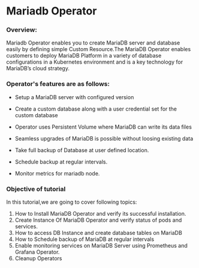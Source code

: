 # Mariadb Operator

### Overview:

Mariadb Operator enables you to create MariaDB server and database easily by defining simple Custom Resource.The MariaDB Operator enables customers to deploy MariaDB Platform in a variety of database configurations in a Kubernetes environment and is a key technology for MariaDB’s cloud strategy.

### Operator's features are as follows:

- Setup a MariaDB server with configured version

- Create a custom database along with a user credential set for the custom database

- Operator uses Persistent Volume where MariaDB can write its data files

- Seamless upgrades of MariaDB is possible without loosing existing data

- Take full backup of Database at user defined location.

- Schedule backup at regular intervals.

- Monitor metrics for mariadb node.


### Objective of tutorial

In this tutorial,we are going to cover following topics:

1. How to Install MariaDB Operator and verify its successful installation.
2. Create Instance Of MariaDB Operator and verify status of pods and services.
3. How to access DB Instance and create database tables on MariaDB
4. How to Schedule backup of MariaDB at regular intervals
5. Enable monitoring services on MariaDB Server using Prometheus and Grafana Operator.
6. Cleanup Operators
  

